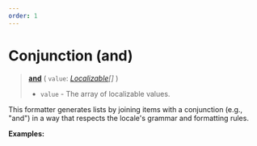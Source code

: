 ```yaml
---
order: 1
---
```


<script setup>
  import DemoValueFormatter from '../../DemoValueFormatter.vue';
  import { demos } from '../preconfigured-formatters';
</script>

# Conjunction (and) <Badge type="info" text="@localizer/format" />

> **[and](../../../api/_localizer/format/and/index.md)** ( `value`: _[Localizable](../../../introduction/localizable.md)[]_ )
>
> - `value` - The array of localizable values.

This formatter generates lists by joining items with a conjunction (e.g., "and") in a way that respects the locale's grammar and formatting rules.

**Examples:**

<DemoValueFormatter :demo="demos.and"/>
